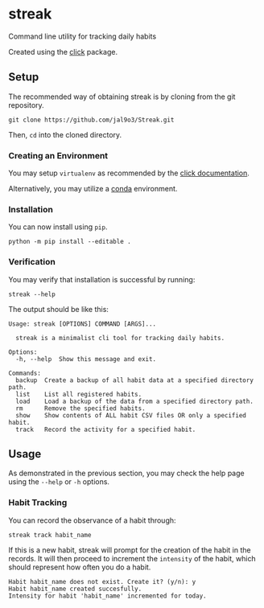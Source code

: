# streak

Command line utility for tracking daily habits

Created using the [click](https://click.palletsprojects.com/en/8.1.x/) package.

## Setup

The recommended way of obtaining streak is 
by cloning from the git repository.

```
git clone https://github.com/jal9o3/Streak.git
```

Then, `cd` into the cloned directory. 

### Creating an Environment
You may setup `virtualenv` as recommended 
by the [click documentation](https://click.palletsprojects.com/en/8.1.x/quickstart/#virtualenv).

Alternatively, you may utilize a [conda](https://conda.io/projects/conda/en/latest/user-guide/tasks/manage-environments.html) environment.


### Installation
You can now install using `pip`.
```
python -m pip install --editable .
```

### Verification
You may verify that installation is successful by running:
```
streak --help
```
The output should be like this:
```
Usage: streak [OPTIONS] COMMAND [ARGS]...

  streak is a minimalist cli tool for tracking daily habits.

Options:
  -h, --help  Show this message and exit.

Commands:
  backup  Create a backup of all habit data at a specified directory path.
  list    List all registered habits.
  load    Load a backup of the data from a specified directory path.
  rm      Remove the specified habits.
  show    Show contents of ALL habit CSV files OR only a specified habit.
  track   Record the activity for a specified habit.
```

## Usage
As demonstrated in the previous section, you may check the help page using the
`--help` or `-h` options.
### Habit Tracking
You can record the observance of a habit through:
```
streak track habit_name
```
If this is a new habit, streak will prompt for the creation of the habit in the
records. It will then proceed to increment the `intensity` of the habit, which
should represent how often you do a habit.
```
Habit habit_name does not exist. Create it? (y/n): y
Habit habit_name created succesfully.
Intensity for habit 'habit_name' incremented for today.
```